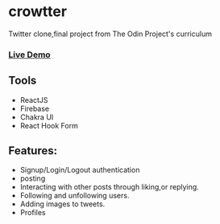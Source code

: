 # crowtter

Twitter clone,final project from The Odin Project's curriculum
### [Live Demo](https://lafetz.github.io/crowtter/)
## Tools
* ReactJS
* Firebase
* Chakra UI
* React Hook Form
## Features:
* Signup/Login/Logout authentication
* posting
* Interacting with other posts through liking,or replying.
* Following and unfollowing users.
* Adding images to tweets.
* Profiles



